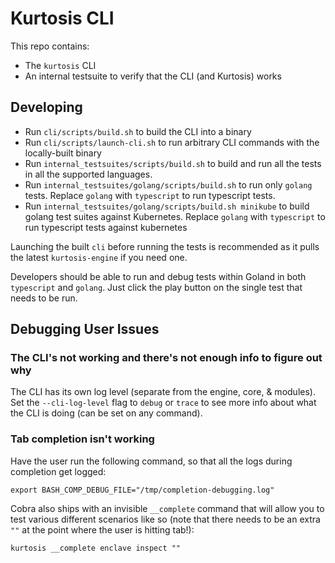Kurtosis CLI
============
This repo contains:
* The `kurtosis` CLI
* An internal testsuite to verify that the CLI (and Kurtosis) works

Developing
----------
* Run `cli/scripts/build.sh` to build the CLI into a binary
* Run `cli/scripts/launch-cli.sh` to run arbitrary CLI commands with the locally-built binary
* Run `internal_testsuites/scripts/build.sh` to build and run all the tests in all the supported languages.
* Run `internal_testsuites/golang/scripts/build.sh` to run only `golang` tests. Replace `golang` with `typescript` to run typescript tests.
* Run `internal_testsuites/golang/scripts/build.sh minikube` to build golang test suites against Kubernetes. Replace `golang` with `typescript` to run typescript tests against kubernetes

Launching the built `cli` before running the tests is recommended as it pulls the latest `kurtosis-engine` if you need one.

Developers should be able to run and debug tests within Goland in both `typescript` and `golang`. Just click the play button on the single test that needs to be run.

Debugging User Issues
---------------------
### The CLI's not working and there's not enough info to figure out why
The CLI has its own log level (separate from the engine, core, & modules). Set the `--cli-log-level` flag to `debug` or `trace` to see more info about what the CLI is doing (can be set on any command).

### Tab completion isn't working
Have the user run the following command, so that all the logs during completion get logged:

```
export BASH_COMP_DEBUG_FILE="/tmp/completion-debugging.log"
```

Cobra also ships with an invisible `__complete` command that will allow you to test various different scenarios like so (note that there needs to be an extra `""` at the point where the user is hitting tab!):

```
kurtosis __complete enclave inspect ""
```
